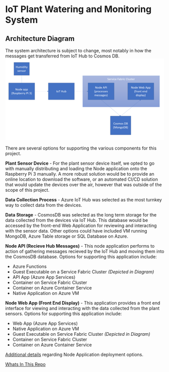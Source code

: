 # IoT Plant Watering and Monitoring System

## Architecture Diagram

The system architecture is subject to change, most notably in how the messages get transferred from IoT Hub to Cosmos DB.
![System Architecture](./images/Architecture1.PNG)

There are several options for supporting the various components for this project.

**Plant Sensor Device** - For the plant sensor device itself, we opted to go with manually distributing and loading the Node application onto the Raspberry Pi 3 manually. A more robust solution would be to provide an online location to download the software, or an automated CI/CD solution that would update the devices over the air, however that was outside of the scope of this project.

**Data Collection Process** - Azure IoT Hub was selected as the most turnkey way to collect data from the devices.  

**Data Storage** - CosmosDB was selected as the long term storage for the data collected from the devices via IoT Hub. This database would be accessed by the front-end Web Application for reviewing and interacting with the sensor data. Other options could have included VM running MongoDB, Azure Table storage or SQL Database on Azure. 

**Node API (Recieve Hub Messages)** - This node application performs to action of gathering messages recieved by the IoT Hub and moving them into the CosmosDB database. Options for supporting this application include:

- Azure Functions
- Guest Executable on a Service Fabric Cluster *(Depicted in Diagram)*
- API App (Azure App Services)
- Container on Service Fabric Cluster
- Container on Azure Container Service
- Native Application on Azure VM

**Node Web App (Front End Display)** - This application provides a front end interface for viewing and interacting with the data collected from the plant sensors. Options for supporting this application include:

- Web App (Azure App Services)
- Native Application on Azure VM
- Guest Executable on Service Fabric Cluster *(Depicted in Diagram)*
- Container on Service Fabric Cluster
- Container on Azure Container Service

[Additional details](/InfrastructureOptions.md) regarding Node Application deployment options.

[Whats In This Repo](/RepoContents.md)
